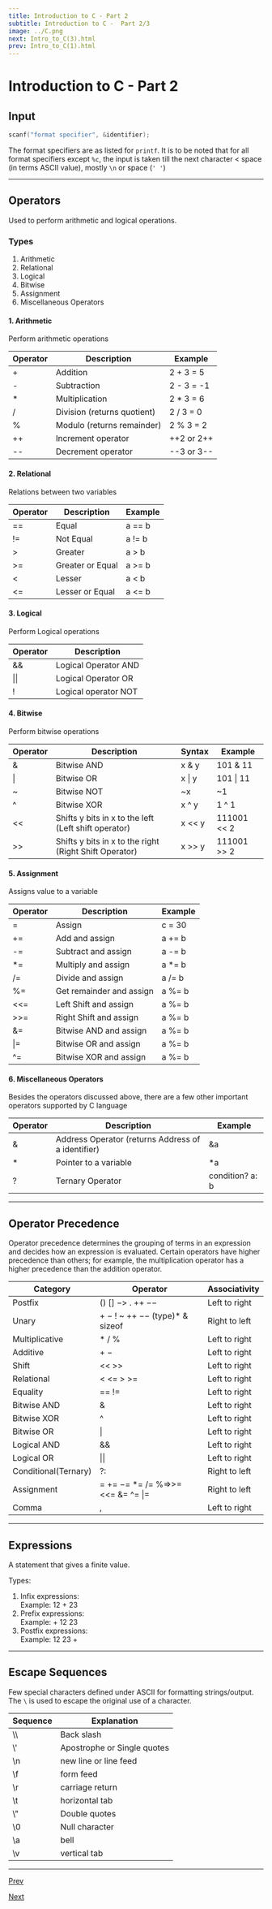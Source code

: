 ```yaml
---
title: Introduction to C - Part 2
subtitle: Introduction to C -  Part 2/3
image: ../C.png
next: Intro_to_C(3).html
prev: Intro_to_C(1).html
---
```


# Introduction to C - Part 2

## Input

```c
scanf("format specifier", &identifier);
```

The format specifiers are as listed for `printf`. It is to be noted that for all format specifiers except `%c`, the input is taken till the next character < space (in terms ASCII value), mostly `\n` or space (`' '`)

---

## Operators

Used to perform arithmetic and logical operations.

### Types

1. Arithmetic
2. Relational
3. Logical
4. Bitwise
5. Assignment
6. Miscellaneous Operators

#### 1. Arithmetic

Perform arithmetic operations

| Operator | Description                 | Example    |
| -------- | --------------------------- | ---------- |
| +        | Addition                    | 2 + 3 = 5  |
| -        | Subtraction                 | 2 - 3 = -1 |
| \*       | Multiplication              | 2 \* 3 = 6 |
| /        | Division (returns quotient) | 2 / 3 = 0  |
| %        | Modulo (returns remainder)  | 2 % 3 = 2  |
| ++       | Increment operator          | ++2 or 2++ |
| --       | Decrement operator          | --3 or 3-- |

#### 2. Relational

Relations between two variables

| Operator | Description      | Example |
| -------- | ---------------- | ------- |
| ==       | Equal            | a == b  |
| !=       | Not Equal        | a != b  |
| >        | Greater          | a > b   |
| >=       | Greater or Equal | a >= b  |
| <        | Lesser           | a < b   |
| <=       | Lesser or Equal  | a <= b  |

#### 3. Logical

Perform Logical operations

| Operator | Description          |
| -------- | -------------------- |
| &&       | Logical Operator AND |
| \|\|     | Logical Operator OR  |
| !        | Logical operator NOT |

#### 4. Bitwise

Perform bitwise operations

| Operator | Description                                            | Syntax     | Example       |
| -------- | ------------------------------------------------------ | ---------- | ------------- |
| &        | Bitwise AND                                            | x & y      | 101 & 11      |
| &#124;   | Bitwise OR                                             | x &#124; y | 101 &#124; 11 |
| ~        | Bitwise NOT                                            | ~x         | ~1            |
| ^        | Bitwise XOR                                            | x ^ y      | 1 ^ 1         |
| <<       | Shifts y bits in x to the left (Left shift operator)   | x << y     | 111001 << 2   |
| >>       | Shifts y bits in x to the right (Right Shift Operator) | x >> y     | 111001 >> 2   |

#### 5. Assignment

Assigns value to a variable

| Operator | Description              | Example |
| -------- | ------------------------ | ------- |
| =        | Assign                   | c = 30  |
| +=       | Add and assign           | a += b  |
| -=       | Subtract and assign      | a -= b  |
| \*=      | Multiply and assign      | a \*= b |
| /=       | Divide and assign        | a /= b  |
| %=       | Get remainder and assign | a %= b  |
| <<=      | Left Shift and assign    | a %= b  |
| >>=      | Right Shift and assign   | a %= b  |
| &=       | Bitwise AND and assign   | a %= b  |
| \|=      | Bitwise OR and assign    | a %= b  |
| ^=       | Bitwise XOR and assign   | a %= b  |

#### 6. Miscellaneous Operators

Besides the operators discussed above, there are a few other important operators supported by C language

| Operator | Description                                        | Example         |
| -------- | -------------------------------------------------- | --------------- |
| &        | Address Operator (returns Address of a identifier) | &a              |
| \*       | Pointer to a variable                              | \*a             |
| ?        | Ternary Operator                                   | condition? a: b |

---

## Operator Precedence

Operator precedence determines the grouping of terms in an expression and decides how an expression is evaluated. Certain operators have higher precedence than others; for example, the multiplication operator has a higher precedence than the addition operator.

| Category             | Operator                           | Associativity |
| -------------------- | ---------------------------------- | ------------- |
| Postfix              | () [] −> . ++ −−                   | Left to right |
| Unary                | + − ! ~ ++ −− (type)\* & sizeof    | Right to left |
| Multiplicative       | \* / %                             | Left to right |
| Additive             | + −                                | Left to right |
| Shift                | << >>                              | Left to right |
| Relational           | < <= > >=                          | Left to right |
| Equality             | == !=                              | Left to right |
| Bitwise AND          | &                                  | Left to right |
| Bitwise XOR          | ^                                  | Left to right |
| Bitwise OR           | \|                                 | Left to right |
| Logical AND          | &&                                 | Left to right |
| Logical OR           | \|\|                               | Left to right |
| Conditional(Ternary) | ?:                                 | Right to left |
| Assignment           | = += −= \*= /= %=>>= <<= &= ^= \|= | Right to left |
| Comma                | ,                                  | Left to right |

---

## Expressions

A statement that gives a finite value.

Types:

1. Infix expressions:  
   Example: 12 + 23
2. Prefix expressions:  
   Example: + 12 23
3. Postfix expressions:  
   Example: 12 23 +

---

## Escape Sequences

Few special characters defined under ASCII for formatting strings/output. The `\` is used to escape the original use of a character.

| Sequence | Explanation                 |
| -------- | --------------------------- |
| \\\\     | Back slash                  |
| \\'      | Apostrophe or Single quotes |
| \n       | new line or line feed       |
| \f       | form feed                   |
| \r       | carriage return             |
| \t       | horizontal tab              |
| \\"      | Double quotes               |
| \0       | Null character              |
| \a       | bell                        |
| \v       | vertical tab                |

---

[Prev](<Intro_to_C(1).md>)

[Next](<Intro_to_C(3).md>)

